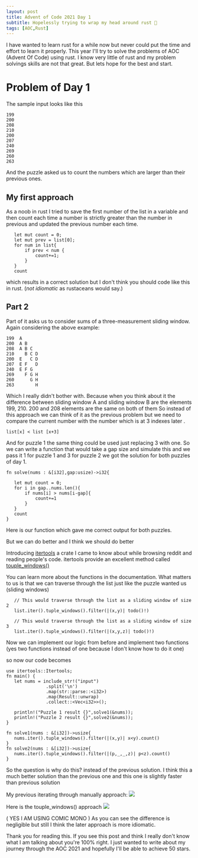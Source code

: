 ```yaml
---
layout: post
title: Advent of Code 2021 Day 1
subtitle: Hopelessly trying to wrap my head around rust 🦀
tags: [AOC,Rust]
---
```

 
I have wanted to learn rust for a while now but never could put the time and effort to learn it properly. This year I'll try to solve the problems of AOC (Advent Of Code) using rust.
I know very little of rust and my problem solvings skills are not that great. But lets hope for the best and start.
 
# Problem of Day 1
 
The sample input looks like this
```
199
200
208
210
200
207
240
269
260
263
```
And the puzzle asked us to count the numbers which are larger than their previous ones.
 
## My first approach
 
As a noob in rust I tried to save the first number of the list in a variable and then count each time a number is strictly greater than the number in previous and updated the previous number each time.
 
```
   let mut count = 0;
   let mut prev = list[0];
   for num in list{
       if prev < num {
           count+=1;
       }
   }
   count
```
which results in a correct solution but I don't think you should code like this in rust. (_not idiomatic_ as rustaceans would say.)
 
## Part 2
Part of it asks us to consider sums of a three-measurement sliding window. Again considering the above example:
```
199  A     
200  A B   
208  A B C 
210    B C D
200  E   C D
207  E F   D
240  E F G 
269    F G H
260      G H
263        H
```
 
Which I really didn't bother with. Because when you think about it the difference between sliding window A and sliding window B are the elements 199, 210. 200 and 208 elements are the same on both of them So instead of this approach we can think of it as the previous problem but we need to compare the current number with the number which is at 3 indexes later .
 
``` list[x] < list [x+3] ```
 
And for puzzle 1 the same thing could be used just replacing 3 with one.
So we can write a function that would take a gap size and simulate this and we pass it 1 for puzzle 1 and 3 for puzzle 2 we got the solution for both puzzles of day 1.
```
fn solve(nums : &[i32],gap:usize)->i32{
  
   let mut count = 0;
   for i in gap..nums.len(){
       if nums[i] > nums[i-gap]{
           count+=1
       }
   }
   count
}
```
 
Here is our function which gave me correct output for both puzzles.
 
But we can do better and I think we should do better
 
Introducing [itertools](https://docs.rs/itertools) a crate I came to know about while browsing reddit and reading people's code.
itertools provide an excellent method called [touple_windows()](https://docs.rs/itertools/0.6.0/itertools/structs/struct.TupleWindows.html)
 
You can learn more about the functions in the documentation. What matters to us is that we can traverse through the list just like the puzzle wanted us (sliding windows)
 
```
   // This would traverse through the list as a sliding window of size 2
   list.iter().tuple_windows().filter(|(x,y)| todo()!)
 
   // This would traverse through the list as a sliding window of size 3
   list.iter().tuple_windows().filter(|(x,y,z)| todo()!)
```
Now we can implement our logic from before and implement two functions (yes two functions instead of one because I don't know how to do it one)
 
so now our code becomes
```
use itertools::Itertools;
fn main() {
   let nums = include_str!("input")
               .split('\n')
               .map(str::parse::<i32>)
               .map(Result::unwrap)
               .collect::<Vec<i32>>();
  
   println!("Puzzle 1 result {}",solve1(&nums));
   println!("Puzzle 2 result {}",solve2(&nums));
}
 
fn solve1(nums : &[i32])->usize{
   nums.iter().tuple_windows().filter(|(x,y)| x<y).count()
}
fn solve2(nums : &[i32])->usize{
   nums.iter().tuple_windows().filter(|(p,_,_,z)| p<z).count()
}
```
 
So the question is why do this? instead of the previous solution. I think this a much better solution than the previous one and this one is slightly faster than previous solution
 
My previous iterating through manually approach:
![](../assets/2021-12-01-myold.png)
 
 
Here is the touple_windows() approach
![](../assets/2021-12-01-itertools.png)
 
 
( YES I AM USING COMIC MONO )
As you can see the difference is negligible but still I think the later approach is more idiomatic.
 
Thank you for reading this. If you see this post and think I really don't know what I am talking about you're 100% right. I just wanted to write about my journey through the AOC 2021 and hopefully I'll be able to achieve 50 stars.
